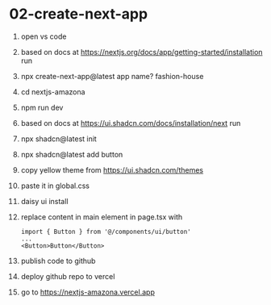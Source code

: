 # 02-create-next-app

1. open vs code
2. based on docs at https://nextjs.org/docs/app/getting-started/installation run
3. npx create-next-app@latest
   app name? fashion-house
4. cd nextjs-amazona
5. npm run dev
6. based on docs at https://ui.shadcn.com/docs/installation/next run
7. npx shadcn@latest init
8. npx shadcn@latest add button
9. copy yellow theme from https://ui.shadcn.com/themes
10. paste it in global.css
11. daisy ui install

12. replace content in main element in page.tsx with

    ```tsx
    import { Button } from '@/components/ui/button'
    ...
    <Button>Button</Button>
    ```

13. publish code to github
14. deploy github repo to vercel
15. go to https://nextjs-amazona.vercel.app
